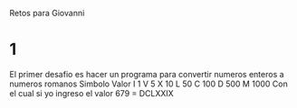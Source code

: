 Retos para Giovanni


# 1

El primer desafio es hacer un programa para convertir numeros enteros a numeros romanos
Simbolo 	Valor
    I	        1
    V	        5
    X	        10
    L	        50
    C	        100
    D	        500
    M	        1000
Con el cual si yo ingreso el valor 679 = DCLXXIX
